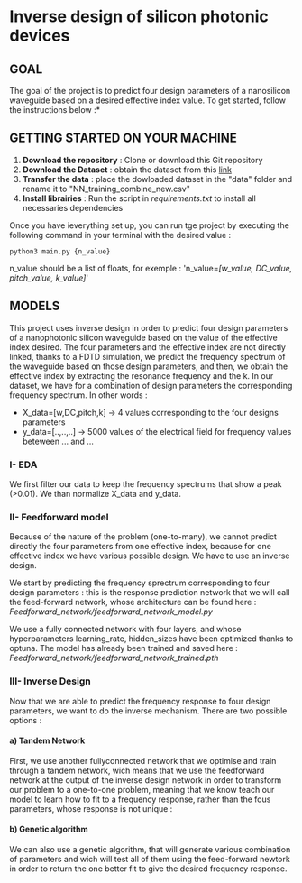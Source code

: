# Inverse design of silicon photonic devices

## GOAL 

The goal of the project is to predict four design parameters of a nanosilicon waveguide based on a desired effective index value. 
To get started, follow the instructions below :*
## GETTING STARTED ON YOUR MACHINE

1. **Download the repository** : Clone or download this Git repository
2. **Download the Dataset** : obtain the dataset from this [link](https://drive.google.com/file/d/1MrYbl_xirYWJZCTmyr7kOeqM50SCQTUO/view?usp=sharing)
3. **Transfer the data** : place the dowloaded dataset in the "data" folder and rename it to "NN_training_combine_new.csv"
4. **Install librairies** : Run the script in *requirements.txt* to install all necessaries dependencies

Once you have ieverything set up, you can run tge project by executing the following command in your terminal with the desired value :
```
python3 main.py {n_value}
```
n_value should be a list of floats, for exemple : 'n_value=*[w_value, DC_value, pitch_value, k_value]*'

## MODELS
This project uses inverse design in order to predict four design parameters of a nanophotonic silicon waveguide based on the value of the effective index desired.
The four parameters and the effective index are not directly linked, thanks to a FDTD simulation, we predict the frequency spectrum of the waveguide based on those design parameters, and then, we obtain the effective index by extracting the resonance frequency and the k. 
In our dataset, we have for a combination of design parameters the corresponding frequency spectrum. 
In other words : 
- X_data=[w,DC,pitch,k] -> 4 values corresponding to the four designs parameters 
- y_data=[..,..,..] -> 5000 values of the electrical field for frequency values beteween ... and ...

### I- EDA
We first filter our data to keep the frequency spectrums that show a peak (>0.01). We than normalize X_data and y_data. 

### II- Feedforward model

Because of the nature of the problem (one-to-many), we cannot predict directly the four parameters from one effective index, because for one effective index we have various possible design. We have to use an inverse design. 

We start by predicting the frequency sprectrum corresponding to four design parameters : this is the response prediction network that we will call the feed-forward network, whose architecture can be found here : *Feedforward_network/feedforward_network_model.py*

We use a fully connected network with four layers, and whose hyperparameters learning_rate, hidden_sizes have been optimized thanks to optuna.
The model has already been trained and saved here : *Feedforward_network/feedforward_network_trained.pth*

### III- Inverse Design 
Now that we are able to predict the frequency response to four design parameters, we want to do the inverse mechanism. There are two possible options :

####    a) Tandem Network
First, we use another fullyconnected network that we optimise and train through a tandem network, wich means that we use the feedforward network at the output of the inverse design network in order to transform our problem to a one-to-one problem, meaning that we know teach our model to learn how to fit to a frequency response, rather than the fous parameters, whose response is not unique : 

####    b) Genetic algorithm
We can also use a genetic algorithm, that will generate various combination of parameters and wich will test all of them using the feed-forward newtork in order to return the one better fit to give the desired frequency response.


